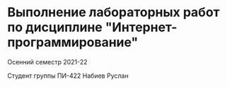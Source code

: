 #  Выполнение лабораторных работ по дисциплине "Интернет-программирование"
Осенний семестр 2021-22

Студент группы ПИ-422 Набиев Руслан
